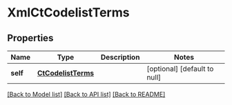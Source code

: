 # XmlCtCodelistTerms

## Properties
Name | Type | Description | Notes
------------ | ------------- | ------------- | -------------
**self** | [**CtCodelistTerms**](CtCodelistTerms.md) |  | [optional] [default to null]

[[Back to Model list]](../README.md#documentation-for-models) [[Back to API list]](../README.md#documentation-for-api-endpoints) [[Back to README]](../README.md)


